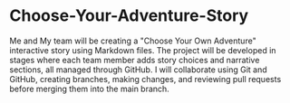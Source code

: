 # Choose-Your-Adventure-Story
Me and My team will be creating a "Choose Your Own Adventure" interactive story using Markdown files. The project will be developed in stages where each team member adds story choices and narrative sections, all managed through GitHub. I will collaborate using Git and GitHub, creating branches, making changes, and reviewing pull requests before merging them into the main branch.

